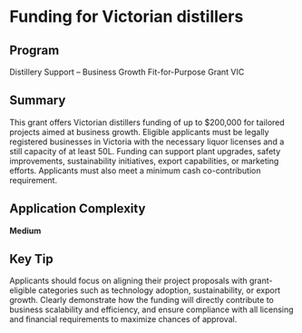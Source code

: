 # Funding for Victorian distillers
  
## Program
Distillery Support – Business Growth Fit-for-Purpose Grant VIC

## Summary
This grant offers Victorian distillers funding of up to $200,000 for tailored projects aimed at business growth. Eligible applicants must be legally registered businesses in Victoria with the necessary liquor licenses and a still capacity of at least 50L. Funding can support plant upgrades, safety improvements, sustainability initiatives, export capabilities, or marketing efforts. Applicants must also meet a minimum cash co-contribution requirement.

## Application Complexity
**Medium**

## Key Tip
Applicants should focus on aligning their project proposals with grant-eligible categories such as technology adoption, sustainability, or export growth. Clearly demonstrate how the funding will directly contribute to business scalability and efficiency, and ensure compliance with all licensing and financial requirements to maximize chances of approval.
